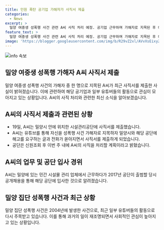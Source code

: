 ```yaml
---
title: 민원 폭탄 공기업 가해자가 사직서 제출
categories:
  - News
excerpt: >
  밀양 여중생 성폭행 사건 관련 A씨 사직 처리 예정. 공기업 근무하며 가해자로 지목된 후 해고 요구 빗발치자 사직서 제출. 내부 인사 매뉴얼에 따라 신원조회 후 이번 주 사직 처리 예정. A씨, 2017년 공단 공개채용으로 입사. 밀양 집단 성폭행 사건은 2004년 발생해 최근 유튜버의 공개로 재조명. (사진과 무관)
feature_text: >
  밀양 여중생 성폭행 사건 관련 A씨 사직 처리 예정. 공기업 근무하며 가해자로 지목된 후 해고 요구 빗발치자 사직서 제출. 내부 인사 매뉴얼에 따라 신원조회 후 이번 주 사직 처리 예정. A씨, 2017년 공단 공개채용으로 입사. 밀양 집단 성폭행 사건은 2004년 발생해 최근 유튜버의 공개로 재조명. (사진과 무관)
image: 'https://blogger.googleusercontent.com/img/b/R29vZ2xl/AVvXsEixyZcFfHzMRdzZMjFBmAUKJYCLCGyLL1o632UiGVXcaFdKo_bkvkuCioo0uUKlGfBVcT3P84aROyZIXSBEx3Aw5nCQ3pTgDom1WDC4m8eifvWiAmWEEVb4x6G_l8C0QH225ldMjyaFvpxGEBGNO37VmDTDMHGhJPq73UglMfDca1-0aw/s1600/blogspot.png'
---
```


<p><img src="https://blogger.googleusercontent.com/img/b/R29vZ2xl/AVvXsEixyZcFfHzMRdzZMjFBmAUKJYCLCGyLL1o632UiGVXcaFdKo_bkvkuCioo0uUKlGfBVcT3P84aROyZIXSBEx3Aw5nCQ3pTgDom1WDC4m8eifvWiAmWEEVb4x6G_l8C0QH225ldMjyaFvpxGEBGNO37VmDTDMHGhJPq73UglMfDca1-0aw/s1600/blogspot.png" alt="info 속보" /></p>

<h2 data-ke-size="size26">밀양 여중생 성폭행 가해자 A씨 사직서 제출</h2>

<p data-ke-size="size16">밀양 여중생 성폭행 사건의 가해자 중 한 명으로 지목된 A씨가 최근 사직서를 제출한 사실이 밝혀졌습니다. 이에 관련하여 해당 공기업과 일부 유튜버들의 활동으로 관심이 모아지고 있는 상황입니다. A씨의 사직 처리와 관련한 최신 소식을 알아보겠습니다.</p>

<h2 data-ke-size="size24">A씨의 사직서 제출과 관련된 상황</h2>

<ul>
    <li>19일, A씨는 밀양시 안에 위치한 시설관리공단에 사직서를 제출했습니다.</li>
    <li>A씨는 유튜브를 통해 자신을 성폭행 사건 가해자로 지목하자 밀양시와 해당 공단에 해고를 요구하는 글과 전화가 쏟아지면서 사직서를 제출하게 되었습니다.</li>
    <li>공단은 신원조회 후 이번 주 내에 A씨의 사직을 처리할 계획이라고 밝혔습니다.</li>
</ul>

<h2 data-ke-size="size24">A씨의 업무 및 공단 입사 경위</h2>

<p data-ke-size="size16">A씨는 밀양에 있는 민간 시설물 관리 업체에서 근무하다가 2017년 공단이 출범할 당시 공개채용을 통해 해당 공단에 입사한 것으로 알려졌습니다.</p>

<h2 data-ke-size="size24">밀양 집단 성폭행 사건과 최근 상황</h2>

<p data-ke-size="size16">밀양 집단 성폭행 사건은 2004년에 발생한 사건으로, 최근 일부 유튜버들의 활동으로 다시 주목받고 있습니다. 이를 통해 과거의 일이 재조명되면서 사회적인 관심이 높아지고 있는 상황입니다.</p>

<p data-ke-size="size16">&nbsp;</p>

